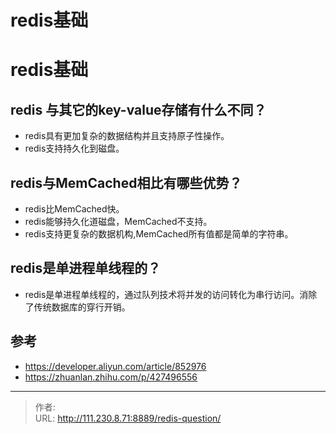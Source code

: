 # redis基础


<!--more-->

# redis基础
## redis 与其它的key-value存储有什么不同？
- redis具有更加复杂的数据结构并且支持原子性操作。
- redis支持持久化到磁盘。

## redis与MemCached相比有哪些优势？
- redis比MemCached快。
- redis能够持久化道磁盘，MemCached不支持。
- redis支持更复杂的数据机构,MemCached所有值都是简单的字符串。

## redis是单进程单线程的？
- redis是单进程单线程的，通过队列技术将并发的访问转化为串行访问。消除了传统数据库的穿行开销。

## 参考
- https://developer.aliyun.com/article/852976
- https://zhuanlan.zhihu.com/p/427496556


---

> 作者:   
> URL: http://111.230.8.71:8889/redis-question/  

